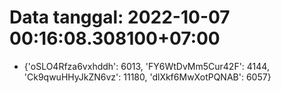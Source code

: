 # Data tanggal: 2022-10-07 00:16:08.308100+07:00

* {'oSLO4Rfza6vxhddh': 6013, 'FY6WtDvMm5Cur42F': 4144, 'Ck9qwuHHyJkZN6vz': 11180, 'dlXkf6MwXotPQNAB': 6057}
